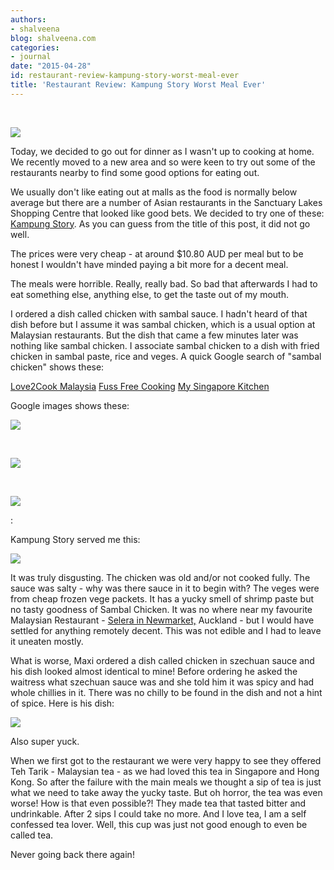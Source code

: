 ```yaml
---
authors:
- shalveena
blog: shalveena.com
categories:
- journal
date: "2015-04-28"
id: restaurant-review-kampung-story-worst-meal-ever
title: 'Restaurant Review: Kampung Story Worst Meal Ever'
---
```


 

[![](images/ae4e4-img_7178.jpg)](https://shalveena.files.wordpress.com/2015/04/ae4e4-img_7178.jpg)

Today, we decided to go out for dinner as I wasn't up to cooking at home. We recently moved to a new area and so were keen to try out some of the restaurants nearby to find some good options for eating out.

We usually don't like eating out at malls as the food is normally below average but there are a number of Asian restaurants in the Sanctuary Lakes Shopping Centre that looked like good bets. We decided to try one of these: [Kampung Story](http://www.kampungstory.com.au/). As you can guess from the title of this post, it did not go well.

The prices were very cheap - at around $10.80 AUD per meal but to be honest I wouldn't have minded paying a bit more for a decent meal.

The meals were horrible. Really, really bad. So bad that afterwards I had to eat something else, anything else, to get the taste out of my mouth.

I ordered a dish called chicken with sambal sauce. I hadn't heard of that dish before but I assume it was sambal chicken, which is a usual option at Malaysian restaurants. But the dish that came a few minutes later was nothing like sambal chicken. I associate sambal chicken to a dish with fried chicken in sambal paste, rice and veges. A quick Google search of "sambal chicken" shows these:

[Love2Cook Malaysia](http://www.love2cook-malaysia.com/2014/08/chicken-sambal.html) [Fuss Free Cooking](http://www.fussfreecooking.com/recipe-categories/meat-recipes/recipe-sambal-chicken-stir-fry-sugar-snap-peas/) [My Singapore Kitchen](http://www.mysingaporekitchen.com/2014/05/sambal-chicken.html)

Google images shows these:

[![](images/be5eb-download.jpg)](https://shalveena.files.wordpress.com/2015/04/be5eb-download.jpg)

 

[![](images/e1f06-download2b1.jpg)](https://shalveena.files.wordpress.com/2015/04/e1f06-download2b1.jpg)

 

[![](images/772a8-download2b2.jpg)](https://shalveena.files.wordpress.com/2015/04/772a8-download2b2.jpg)

:

Kampung Story served me this:

[![](images/f5aa7-img_7185.jpg)](https://shalveena.files.wordpress.com/2015/04/f5aa7-img_7185.jpg)

It was truly disgusting. The chicken was old and/or not cooked fully. The sauce was salty - why was there sauce in it to begin with? The veges were from cheap frozen vege packets. It has a yucky smell of shrimp paste but no tasty goodness of Sambal Chicken. It was no where near my favourite Malaysian Restaurant - [Selera in Newmarket,](http://restaurants.nzherald.co.nz/restaurant/selera-newmarket) Auckland - but I would have settled for anything remotely decent. This was not edible and I had to leave it uneaten mostly.

What is worse, Maxi ordered a dish called chicken in szechuan sauce and his dish looked almost identical to mine! Before ordering he asked the waitress what szechuan sauce was and she told him it was spicy and had whole chillies in it. There was no chilly to be found in the dish and not a hint of spice. Here is his dish:

[![](images/ec5bb-img_7180.jpg)](https://shalveena.files.wordpress.com/2015/04/ec5bb-img_7180.jpg)

Also super yuck.

When we first got to the restaurant we were very happy to see they offered Teh Tarik - Malaysian tea - as we had loved this tea in Singapore and Hong Kong. So after the failure with the main meals we thought a sip of tea is just what we need to take away the yucky taste. But oh horror, the tea was even worse! How is that even possible?! They made tea that tasted bitter and undrinkable. After 2 sips I could take no more. And I love tea, I am a self confessed tea lover. Well, this cup was just not good enough to even be called tea.

Never going back there again!
